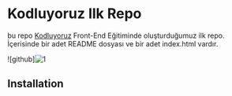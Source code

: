 # Kodluyoruz Ilk Repo
bu repo [Kodluyoruz](https://www.kodluyoruz.org) Front-End Eğitiminde oluşturduğumuz ilk repo. İçerisinde bir adet README dosyası ve bir adet index.html vardır.

![github]![1](https://user-images.githubusercontent.com/83916544/117582776-51800380-b10c-11eb-83ac-b45a6f2d06fe.PNG)

## Installation


